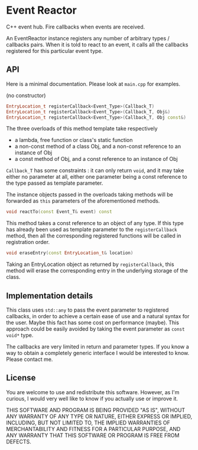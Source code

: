 # Event Reactor

C++ event hub.
Fire callbacks when events are received.

An EventReactor instance registers any number of arbitrary types / callbacks pairs.
When it is told to react to an event, it calls all the callbacks registered for this particular event type.

## API

Here is a minimal documentation. Please look at `main.cpp` for examples.

(no constructor)

```cpp
EntryLocation_t registerCallback<Event_Type>(Callback_T)
EntryLocation_t registerCallback<Event_Type>(Callback_T, Obj&)
EntryLocation_t registerCallback<Event_Type>(Callback_T, Obj const&)
```

The three overloads of this method template take respectively
  - a lambda, free function or class's static function
  - a non-const method of a class Obj, and a non-const reference to an instance of Obj
  - a const method of Obj, and a const reference to an instance of Obj

`Callback_T` has some constraints : it can only return `void`, and it may take
either no parameter at all, either one parameter being a const reference to the
type passed as template parameter.

The instance objects passed in the overloads taking methods will be forwarded as
`this` parameters of the aforementioned methods.

```cpp
void reactTo(const Event_T& event) const
```
This method takes a const reference to an object of any type.
If this type has already been used as template parameter to the `registerCallback` method,
then all the corresponding registered functions will be called in registration order.

```cpp
void eraseEntry(const EntryLocation_t& location)
```
Taking an EntryLocation object as returned by `registerCallback`, this method will
erase the corresponding entry in the underlying storage of the class.

## Implementation details

This class uses `std::any` to pass the event parameter to registered callbacks, in order to achieve a certain ease of use and a natural syntax for the user. Maybe this fact has some cost on performance (maybe).
This approach could be easily avoided by taking the event parameter as `const void*` type.

The callbacks are very limited in return and parameter types. If you know a way to obtain a completely generic interface I would be interested to know. Please contact me.

## License

You are welcome to use and redistribute this software.
However, as I'm curious, I would very well like to know if you actually use or improve it.

THIS SOFTWARE AND PROGRAM IS BEING PROVIDED "AS IS", WITHOUT ANY WARRANTY OF
ANY TYPE OR NATURE, EITHER EXPRESS OR IMPLIED, INCLUDING, BUT NOT LIMITED TO,
THE IMPLIED WARRANTIES OF MERCHANTABILITY AND FITNESS FOR A PARTICULAR PURPOSE,
AND ANY WARRANTY THAT THIS SOFTWARE OR PROGRAM IS FREE FROM DEFECTS.
